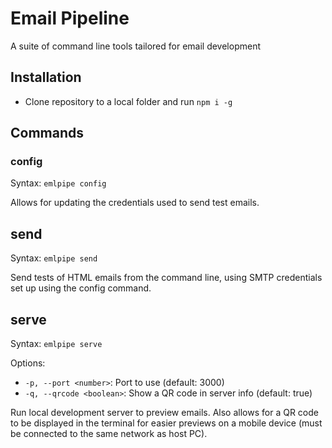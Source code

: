 # Email Pipeline
A suite of command line tools tailored for email development

## Installation
* Clone repository to a local folder and run `npm i -g`

## Commands
### config
Syntax: `emlpipe config`

Allows for updating the credentials used to send test emails.

## send
Syntax: `emlpipe send`

Send tests of HTML emails from the command line, using SMTP credentials set up using the config command.

## serve
Syntax: `emlpipe serve`

Options:
* `-p, --port <number>`: Port to use (default: 3000)
* `-q, --qrcode <boolean>`: Show a QR code in server info (default: true)

Run local development server to preview emails. Also allows for a QR code to be displayed in the terminal for easier previews on a mobile device (must be connected to the same network as host PC).
